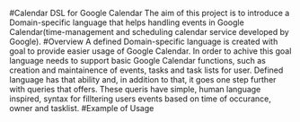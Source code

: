 #Calendar DSL for Google Calendar
The aim of this project is to introduce a Domain-specific language that helps handling events in Google Calendar(time-management and scheduling calendar service developed by Google).
#Overview
A defined Domain-specific language is created with goal to provide easier usage of Google Calendar. In order to achive this goal language needs to support basic Google Calendar functions, such as creation and maintainence of events, tasks and task lists for user. Defined language has that ability and, in addition to that, it goes one step further with queries that offers. These queris have simple, human language inspired, syntax for filltering users events based on time of occurance, owner and tasklist.
#Example of Usage
